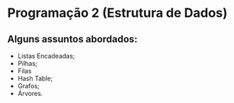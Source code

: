 # Programação 2 (Estrutura de Dados)

Alguns assuntos abordados:
- 
- Listas Encadeadas;
- Pilhas;
- Filas
- Hash Table;
- Grafos;
- Árvores.
